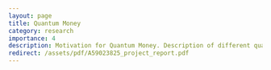 ```yaml
---
layout: page
title: Quantum Money
category: research
importance: 4
description: Motivation for Quantum Money. Description of different quantum money schemes - secret and public key based. Detailed analysis of various adaptive attacks on secret-key schemes and briefly touches upon the soundness of public-key schemes.
redirect: /assets/pdf/A59023825_project_report.pdf
---
```

